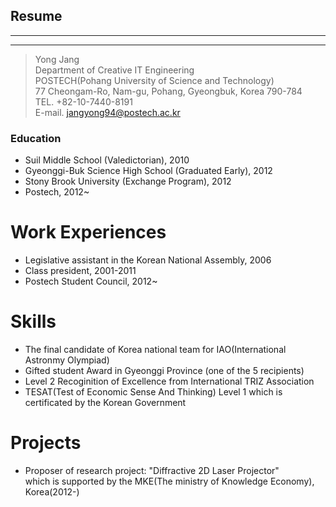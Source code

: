 Resume
------
* * *
- - - - -

>Yong Jang<br/>
Department of Creative IT Engineering<br/>
POSTECH(Pohang University of Science and Technology)<br/>
77 Cheongam-Ro, Nam-gu, Pohang, Gyeongbuk, Korea 790-784<br/>
TEL. +82-10-7440-8191<br/>
>E-mail. jangyong94@postech.ac.kr<br/>

### Education


- Suil Middle School (Valedictorian), 2010
- Gyeonggi-Buk Science High School (Graduated Early), 2012
- Stony Brook University (Exchange Program), 2012
- Postech, 2012~

Work Experiences
================

- Legislative assistant in the Korean National Assembly, 2006
- Class president, 2001-2011
- Postech Student Council, 2012~

Skills
======

* The final candidate of Korea national team for IAO(International Astronmy Olympiad)
* Gifted student Award in Gyeonggi Province (one of the 5 recipients)
* Level 2 Recoginition of Excellence from International TRIZ Association
* TESAT(Test of Economic Sense And Thinking) Level 1 which is certificated by the Korean Government

Projects
========

- Proposer of research project: "Diffractive 2D Laser Projector"<br/>
  which is supported by the MKE(The ministry of Knowledge Economy), Korea(2012-)
